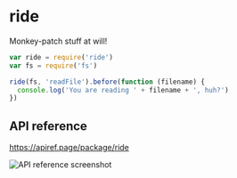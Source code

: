 # ride

Monkey-patch stuff at will!

```javascript
var ride = require('ride')
var fs = require('fs')

ride(fs, 'readFile').before(function (filename) {
  console.log('You are reading ' + filename + ', huh?')
})
```

## API reference

<https://apiref.page/package/ride>

![API reference screenshot](https://ss.dt.in.th/api/screenshots/apiref-ride.png)
